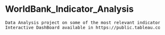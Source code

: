 # WorldBank_Indicator_Analysis
<pre>
Data Analysis project on some of the most relevant indicators found on the World Bank API
Interactive DashBoard available in https://public.tableau.com/app/profile/oscar.robayo3093/viz/WorldBankIndicatorAnalysis/Dashboard2
</pre>
